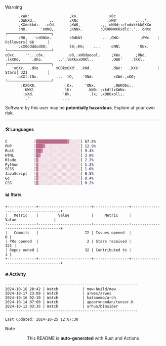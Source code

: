 > [!WARNING]
> ```>        ,o;                    .                ..                    
>       .xWK:                  ,ko.             .x0c                   
>       .OWNXd,.      ..       ;XNc             .xW0'        ....'..   
>       ,KXdokkd:.  .cOd.      ,KW0,         .,,'oNNd;:clodxkkkk0XXo   
>       :NO.      'o0NO,.      ;KNNx.        :OK0KNWXOxdlc:,'...oNXc   ╭────────────────────╮
>       cN0,  .'cdONXo.        :0dkNl         ...,OWK:         ,0Wx.   │ Followers│ 66      │
>       .xX0ddddod0O;          l0;;KK;    ...     oNNl        'ONx.    ╰────────────────────╯
> cOxc.   .''...c0x.           o0,.xN0dooool;     ;XWx.      ;0Nd.     
> .lkXKd,     .dKo.       ..';l0XkxxONKl..        .OW0'    .lKKl.      ╭────────────────────╮
>    'o0Xx,  .dXo        xOOkxOXd'. .kNd.         .dWX:   ,kXk'        │ Stars│ 321         │
>      .oXXl.lNx.        ...  lO,    'ONd.         cXWd.,xKO;          ╰────────────────────╯
>        :KXOX0,             .Ox.     'ONx.        ,0WKO0x;.           
>         :KWXl              lK:       .kN0: ;xkdllxXWNx.              
>         .xXd.             '0k.        .lx; ,xO0Oxoll;.               
>          .'               .;.                ..                      
> ```
> <p>Software by this user may be <b>potentially hazardous</b>. Explore at your own risk.</p>

---

#### 🛠️ Languages
```css
C            [██████████████▓░░░░░] 67.8%
PHP          [███▓░░░░░░░░░░░░░░░░] 12.9%
Rust         [██▓░░░░░░░░░░░░░░░░░] 9.4%
HTML         [█▓░░░░░░░░░░░░░░░░░░] 3.8%
Blade        [▓░░░░░░░░░░░░░░░░░░░] 2.2%
Python       [▓░░░░░░░░░░░░░░░░░░░] 1.3%
SCSS         [▓░░░░░░░░░░░░░░░░░░░] 1.0%
JavaScript   [▓░░░░░░░░░░░░░░░░░░░] 0.5%
Go           [▓░░░░░░░░░░░░░░░░░░░] 0.4%
CSS          [▓░░░░░░░░░░░░░░░░░░░] 0.2%
```

#### 📊 Stats
```
+-------------+------------------------+----------------+--------------------------------------+
|   Metric    |         Value          |     Metric     |                Value                 |
+-------------+------------------------+----------------+--------------------------------------+
|   Commits   |                     72 | Issues opened  |                                    0 |
| PRs opened  |                      2 | Stars received |                                  321 |
| Repos owned |                     32 | Contributed to |                                    1 |
+-------------+------------------------+----------------+--------------------------------------+
```

#### 🔥 Activity
```
------------------------------------------------------------
2024-10-18 20:42 | Watch           | mew-build/mew
2024-10-17 23:09 | Watch           | arwes/arwes
2024-10-16 02:10 | Watch           | katanemo/arch
2024-10-14 07:00 | Watch           | apoorvnandan/tensor.h
2024-10-12 03:36 | Watch           | orhun/binsider
------------------------------------------------------------

Last updated: 2024-10-25 12:07:30
```

> [!NOTE]
> <p align="center">This README is <b>auto-generated</b> with Rust and Actions</p>